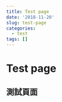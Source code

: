 ```yaml
---
title: Test page
date: '2018-11-20'
slug: test-page
categories:
  - test
tags: []
---
```


# Test page

## 測試頁面